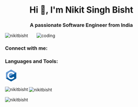<h1 align="center">Hi 👋, I'm Nikit Singh Bisht</h1>
<h3 align="center">A passionate Software Engineer from India</h3>
<img align="right" alt="coding" width="400" scr="https://media0.giphy.com/media/qgQUggAC3Pfv687qPC/giphy.gif">
<p align="left"> <img src="https://komarev.com/ghpvc/?username=nikitbisht&label=Profile%20views&color=0e75b6&style=flat" alt="nikitbisht" /> </p>

<h3 align="left">Connect with me:</h3>
<p align="left">
</p>

<h3 align="left">Languages and Tools:</h3>
<p align="left"> <a href="https://www.cprogramming.com/" target="_blank" rel="noreferrer"> <img src="https://raw.githubusercontent.com/devicons/devicon/master/icons/c/c-original.svg" alt="c" width="40" height="40"/> </a> </p>

<p><img align="left" src="https://github-readme-stats.vercel.app/api/top-langs?username=nikitbisht&show_icons=true&locale=en&layout=compact" alt="nikitbisht"></p>

<p>&nbsp;<img align="center" src="https://github-readme-stats.vercel.app/api?username=nikitbisht&show_icons=true&locale=en" alt="nikitbisht" /></p>

<p><img align="center" src="https://github-readme-streak-stats.herokuapp.com/?user=nikitbisht&" alt="nikitbisht" /></p>

